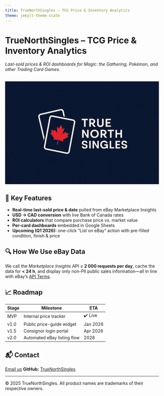```yaml
---
title: TrueNorthSingles – TCG Price & Inventory Analytics
theme: jekyll-theme-slate
---
```


# TrueNorthSingles – TCG Price & Inventory Analytics
_Last-sold prices & ROI dashboards for Magic: the Gathering, Pokémon, and other Trading Card Games._

<br>![Banner](banner.png)<br>

## 🚀 Key Features
- **Real-time last-sold price & date** pulled from eBay Marketplace Insights  
- **USD → CAD conversion** with live Bank of Canada rates  
- **ROI calculators** that compare purchase price vs. market value  
- **Per-card dashboards** embedded in Google Sheets  
- **Upcoming (Q1 2026):** one-click “List on eBay” action with pre-filled condition, finish & price

## 🔍 How We Use eBay Data
We call the *Marketplace Insights* API ≤ **2 000 requests per day**, cache the data for **< 24 h**, and display only non-PII public sales information—all in line with eBay’s [API Terms](https://developer.ebay.com/api-docs/static/versioning.html).

## 📈 Roadmap
| Stage | Milestone | ETA |
|-------|-----------|-----|
|MVP | Internal price tracker | ✔️ Live |
|v1.0 | Public price-guide widget | Jan 2026 |
|v1.5 | Consignor login portal | Apr 2026 |
|v2.0 | Automated eBay listing flow | 2026 |

## 📬 Contact
[Email us](mailto:truenorthsingles@gmail.com)
**GitHub:** [TrueNorthSingles](https://github.com/TrueNorthSingles)

---

© 2025 TrueNorthSingles. All product names are trademarks of their respective owners.
